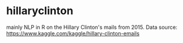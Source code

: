 # hillaryclinton
mainly NLP in R on the Hillary Clinton's mails from 2015. Data source: https://www.kaggle.com/kaggle/hillary-clinton-emails
